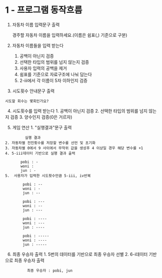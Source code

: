 1 - 프로그램 동작흐름
===
1. 자동차 이름 입력문구 출력


    경주할 자동차 이름을 입력하세요.(이름은 쉼표(,) 기준으로 구분)
&nbsp;
2. 자동차 이름들을 입력 받는다
    1. 공백이 아닌지  검증
    2. 선택한 타입의 범위를 넘지 않는지 검증
    3. 사용자 입력의 공백을 제거
    4. 쉼표를 기준으로 자료구조에 나눠 담는다
    5. 2-iii에서 각 이름이 5자 이하인지 검증

&nbsp;
3. 시도횟수 안내문구 출력


    시도할 회수는 몇회인가요?
&nbsp;
4. 시도횟수를 입력 받는다
    1. 공백이 아닌지 검증
    2. 선택한 타입의 범위를 넘지 않는지 검증
    3. 양수인지 검증(0은 거르자)

&nbsp;
5. 게임 연산
    1. "실행결과"문구 출력

             실행 결과
    2. 자동차별 전진횟수를 저장할 변수를 선언 및 초기화
    3. 자동차별 0에서 9 사이에서 무작위 값을 생성후 4 이상일 경우 해당 변수를 +1
    4. 5-iii데이터 기반으로 실행 결과 출력

           pobi : -
           woni :
           jun : -
    5.  사용자가 입력한 시도횟수만큼 5-iii, iv반복

            pobi : --
            woni : -
            jun : --

            pobi : ---
            woni : --
            jun : ---

            pobi : ----
            woni : ---
            jun : ----

            pobi : -----
            woni : ----
            jun : -----


&nbsp;
6. 최종 우승자 출력
    1. 5번의 데이터를 기반으로 최종 우승자 선별
    2. 6-i데이터 기반으로 최종 우승자 출력

              최종 우승자 : pobi, jun